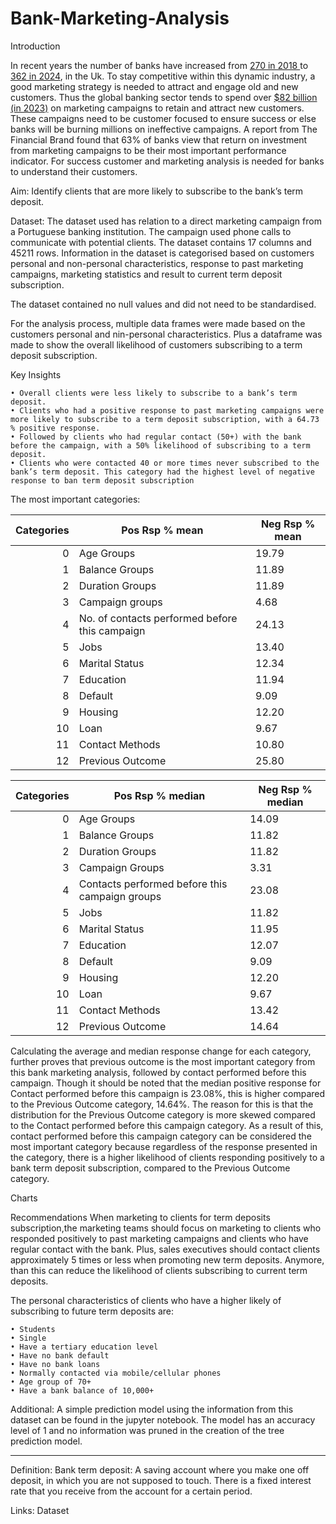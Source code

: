 # Bank-Marketing-Analysis
Introduction

In recent years the number of banks have increased from [270 in 2018 ](https://www.ons.gov.uk/aboutus/transparencyandgovernance/freedomofinformationfoi/numberofbanks.) to [362 in 2024]( https://www.statista.com/topics/11974/banking-industry-in-the-uk/.), in the Uk. To stay competitive within this dynamic industry, a good marketing strategy is needed to attract and engage old and new customers. Thus the global banking sector tends to spend over [$82 billion (in 2023)](https://seosandwitch.com/bank-marketing-statistics/.) on marketing campaigns to retain and attract new customers. These campaigns need to be customer focused to ensure success or else banks will be burning millions on ineffective campaigns. A report from The Financial Brand found that 63% of banks view that return on investment from marketing campaigns to be their most important performance indicator. For success customer and marketing analysis is needed for banks to understand their customers. 

Aim:
Identify clients that are more likely to subscribe to the bank’s term deposit.

Dataset:
The dataset used has relation to a direct marketing campaign from a Portuguese banking institution. The campaign used phone calls to communicate with potential clients. The dataset contains 17 columns and 45211 rows. Information in the dataset is categorised based on customers personal and non-personal characteristics, response to past marketing campaigns, marketing statistics and result to current term deposit subscription. 

The dataset contained no null values and did not need to be standardised.

For the analysis process, multiple data frames were made based on the customers personal and nin-personal characteristics. Plus a dataframe was made to show the overall likelihood of  customers subscribing to a term deposit subscription.

Key Insights

    • Overall clients were less likely to subscribe to a bank’s term deposit.
    • Clients who had a positive response to past marketing campaigns were more likely to subscribe to a term deposit subscription, with a 64.73 % positive response.
    • Followed by clients who had regular contact (50+) with the bank before the campaign, with a 50% likelihood of subscribing to a term deposit. 
    • Clients who were contacted 40 or more times never subscribed to the bank’s term deposit. This category had the highest level of negative response to ban term deposit subscription
The most important categories:

| Categories | Pos Rsp % mean | Neg Rsp % mean |
|-----:|-----------|-----------|
| 0 | Age Groups | 19.79 | 80.21 |
| 1 | Balance Groups | 11.89 | 88.11 |
| 2 | Duration Groups | 11.89 | 88.11 |
| 3 | Campaign groups | 4.68 | 95.32 |
| 4 | No. of contacts performed before this campaign | 24.13 | 75.87 |
| 5 | Jobs | 13.40 | 86.60 |
| 6 | Marital Status | 12.34 | 87.66 |
| 7 | Education | 11.94 | 88.06 |
| 8 | Default | 9.09 | 90.91 |
| 9 | Housing | 12.20 | 87.80 |
| 10 | Loan | 9.67 | 90.33 |
| 11 | Contact Methods | 10.80 | 89.20 |
| 12 | Previous Outcome | 25.80 |74.20 |


| Categories | Pos Rsp % median | Neg Rsp % median |
|-----:|-----------|-----------|
| 0 | Age Groups | 14.09 | 85.91 |
| 1 | Balance Groups | 11.82 | 88.18 |
| 2 | Duration Groups | 11.82 | 88.18 |
| 3 | Campaign Groups | 3.31 | 96.69 |
| 4 | Contacts performed before this campaign groups | 23.08 | 76.92 |
| 5 | Jobs | 11.82 | 88.18 |
| 6 | Marital Status | 11.95 | 88.05 |
| 7 | Education | 12.07 | 87.94 |
| 8 | Default | 9.09 | 90.91 |
| 9 | Housing | 12.20 | 87.80 |
| 10 | Loan | 9.67 | 90.33 |
| 11 | Contact Methods | 13.42 | 86.58 |
| 12 | Previous Outcome | 14.64 | 85.35 |


Calculating the average and median response change for each category, further proves that previous outcome is the most important category from this bank marketing analysis, followed by contact performed before this campaign. Though it should be noted that the median positive response for Contact performed before this campaign is 23.08%, this is higher compared to the Previous Outcome category, 14.64%. The reason for this is that the distribution for the Previous Outcome category is more skewed compared to the Contact performed before this campaign category. As a result of this, contact performed before this campaign category can be considered the most important category because regardless of the response presented in the category, there is a higher likelihood of clients responding positively to a bank term deposit subscription, compared to the Previous Outcome category. 




Charts
















Recommendations
When marketing to clients for term deposits subscription,the marketing teams should focus on marketing to clients who responded positively to past marketing campaigns and clients who have regular contact with the bank. Plus, sales executives should contact clients approximately 5 times or less when promoting new term deposits. Anymore, than this can reduce the likelihood of clients subscribing to current term deposits. 

The personal characteristics of clients who have a higher likely of subscribing to future term deposits are:

    • Students 
    • Single
    • Have a tertiary education level
    • Have no bank default
    • Have no bank loans
    • Normally contacted via mobile/cellular phones
    • Age group of 70+
    • Have a bank balance of 10,000+

Additional:
A simple prediction model using the information from this dataset can be found in the jupyter notebook. The model has an accuracy level of 1 and no information was pruned in the creation of the tree prediction model. 

____________________________________________________________________________

Definition:
Bank term deposit: A saving account where you make one off deposit, in which you are not supposed to touch. There is a fixed interest rate that you receive from the account for a certain period.  



Links:
Dataset





